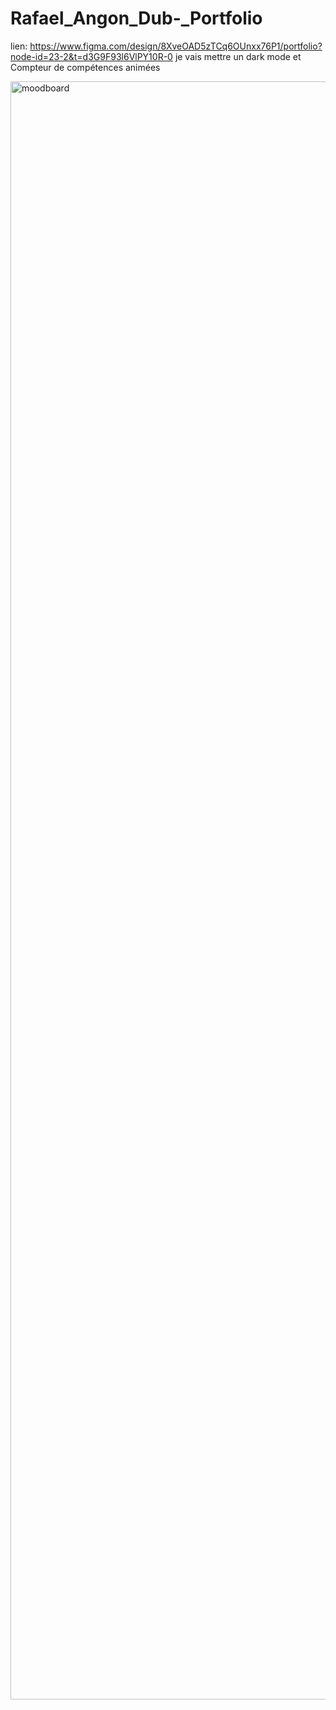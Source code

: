 # Rafael_Angon_Dub-_Portfolio
 lien: https://www.figma.com/design/8XveOAD5zTCq6OUnxx76P1/portfolio?node-id=23-2&t=d3G9F93l6VlPY10R-0
 je vais mettre un dark mode et Compteur de compétences animées
 

<img width="1341" height="2589" alt="moodboard" src="https://github.com/user-attachments/assets/82daf68a-ec40-40a6-8bd4-fc83a79bb0e4" />
